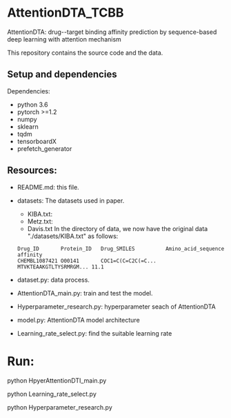 # AttentionDTA_TCBB
 AttentionDTA: drug--target binding affinity prediction by sequence-based deep learning with attention mechanism

This repository contains the source code and the data.

## Setup and dependencies 

Dependencies:
- python 3.6
- pytorch >=1.2
- numpy
- sklearn
- tqdm
- tensorboardX
- prefetch_generator

## Resources:
+ README.md: this file.
+ datasets: The datasets used in paper.
	+ KIBA.txt:  
	+ Metz.txt: 
	+ Davis.txt
	In the directory of data, we now have the original data "./datasets/KIBA.txt" as follows:

	```
	Drug_ID       Protein_ID   Drug_SMILES          Amino_acid_sequence     affinity
	CHEMBL1087421 O00141       COC1=C(C=C2C(=C...   MTVKTEAAKGTLTYSRMRGM... 11.1
	```
+ dataset.py: data process.
+ AttentionDTA_main.py: train and test the model.
+ Hyperparameter_research.py: hyperparameter seach of AttentionDTA
+ model.py: AttentionDTA model architecture
+ Learning_rate_select.py: find the suitable learning rate



# Run:

python HpyerAttentionDTI_main.py

python Learning_rate_select.py

python Hyperparameter_research.py
